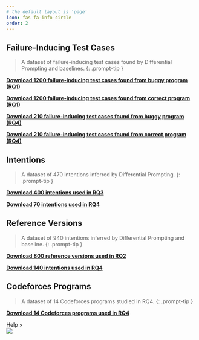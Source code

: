 ```yaml
---
# the default layout is 'page'
icon: fas fa-info-circle
order: 2
---
```



## Failure-Inducing Test Cases
> A dataset of failure-inducing test cases found by Differential Prompting and baselines.
{: .prompt-tip }

[**Download 1200 failure-inducing test cases found from buggy program (RQ1)**](https://github.com/differential-prompting/differential-prompting.github.io/blob/main/Data/Failure-inducing%20test%20cases/Failure-inducing%20test%20cases-RQ1-buggy.rar)

[**Download 1200 failure-inducing test cases found from correct program (RQ1)**](https://github.com/differential-prompting/differential-prompting.github.io/blob/main/Data/Failure-inducing%20test%20cases/Failure-inducing%20test%20cases-RQ1-correct.rar)

[**Download 210 failure-inducing test cases found from buggy program (RQ4)**](https://github.com/differential-prompting/differential-prompting.github.io/blob/main/Data/Failure-inducing%20test%20cases/Failure-inducing%20test%20cases-RQ4-buggy.rar)

[**Download 210 failure-inducing test cases found from correct program (RQ4)**](https://github.com/differential-prompting/differential-prompting.github.io/blob/main/Data/Failure-inducing%20test%20cases/Failure-inducing%20test%20cases-RQ4-correct.rar)

## Intentions
> A dataset of 470 intentions inferred by Differential Prompting.
{: .prompt-tip }    

[**Download 400 intentions used in RQ3**](https://github.com/differential-prompting/differential-prompting.github.io/blob/main/Data/Intentions/Intentions-RQ3-Quixbugs.rar)

[**Download 70 intentions used in RQ4**](https://github.com/differential-prompting/differential-prompting.github.io/blob/main/Data/Intentions/Intentions-RQ4-codeforces.rar)

## Reference Versions
> A dataset of 940 intentions inferred by Differential Prompting and baseline.
{: .prompt-tip }

[**Download 800 reference versions used in RQ2**](https://github.com/differential-prompting/differential-prompting.github.io/blob/main/Data/Reference%20versions/Reference%20versions-RQ2-Quixbugs.rar)

[**Download 140 intentions used in RQ4**](https://github.com/differential-prompting/differential-prompting.github.io/blob/main/Data/Reference%20versions/Reference%20versions-RQ4-codeforces.rar)

## Codeforces Programs
> A dataset of 14 Codeforces programs studied in RQ4.
{: .prompt-tip }

[**Download 14 Codeforces programs used in RQ4**](https://github.com/differential-prompting/differential-prompting.github.io/blob/main/Data/Codeforces%20programs/Codeforces%20programs.rar)

<div id="d-help-win" class="d-help-win" >
    <div id="win-title">Help
        <span id="d-help-colse" clss="close_2" class="close_2">
            × 
        </span>
    </div>
    <div id="win-content">
        <!-- 我们提供了xxx数据集。
        1.
        2.
        3.
        4.
        查看详细复现结果：
        动图！ -->
        <img src="/assets/images/Pipeline-Bug.gif">
    </div>
</div>

 <div id="d-help-win" class="d-help-win" style="display: none;">
      <div id="win-title">Help
          <span id="d-help-colse" clss="close_2" class="close_2">
              × 
          </span>
      </div>
      <div id="win-content">
          <blockquote class="prompt-tip"><div><p> We provide a list of PLC issues captured by us in real-world pipelines and popular ML libraries.</p></div></blockquote>
          <div>
              <ol>
                  <li>Go to <strong><font color="#FF0000">Empirical Findings</font></strong> page</li>
                  <li>Select a bug and click on <strong><font color="#FF0000">reproduce result link</font></strong>.</li>
                  <li>You can find the reproduction results of each version and the related reproduction code.</li></ol>
          </div>
          <!-- 我们提供了xxx数据集。
          1.
          2.
          3.
          4.
          查看详细复现结果：
          动图！ -->
          <img src="/assets/images/Pipeline-Bug.gif" alt="avatar">
      </div>
  </div>
